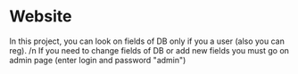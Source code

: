 # Website
In this project, you can look on fields of DB only if you a user (also you can reg). /n
If you need to change fields of DB or add new fields you must go on admin page (enter login and password "admin") 
